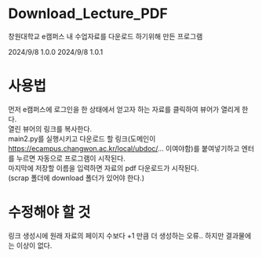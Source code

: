 # Download_Lecture_PDF
창원대학교 e캠퍼스 내 수업자료를 다운로드 하기위해 만든 프로그램


2024/9/8 1.0.0
2024/9/8 1.0.1
# 사용법
 먼저 e캠퍼스에 로그인을 한 상태에서 얻고자 하는 자료를 클릭하여 뷰어가 열리게 한다.  
 열린 뷰어의 링크를 복사한다.  
 main2.py를 실행시키고 다운로드 할 링크(도메인이 https://ecampus.changwon.ac.kr/local/ubdoc/... 이여야함)를 붙여넣기하고 엔터를 누르면 자동으로 프로그램이 시작된다.  
 마지막에 저장할 이름을 입력하면 자료의 pdf 다운로드가 시작된다.  
(scrap 폴더에 download 폴더가 있어야 한다.)
# 수정해야 할 것
링크 생성시에 원래 자료의 페이지 수보다 +1 만큼 더 생성하는 오류.. 하지만 결과물에는 이상이 없다.
